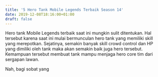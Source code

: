 ```yaml
---
title: '5 Hero Tank Mobile Legends Terbaik Season 14'
date: 2019-12-08T18:16:00+01:00
draft: false
---
```


  
Hero tank Mobile Legends terbaik saat ini mungkin sulit ditentukan. Hal tersebut karena saat ini mulai bermunculan hero tank yang memiliki skill yang merepotkan. Sejatinya, semakin banyak skill crowd control dan HP yang dimiliki oleh tank maka akan semakin baik juga hero tersebut. Kemampuan tersebut membuat tank mampu menjaga hero core tim dari sergapan lawan.  
  
  
  
  
  
  
  
  
  
  
Nah, bagi sobat yang